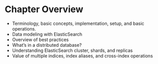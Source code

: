 # Chapter Overview #

* Terminology, basic concepts, implementation, setup, and basic operations.
* Data modeling with ElasticSearch
* Overview of best practices
* What’s in a distributed database?
* Understanding ElasticSearch cluster, shards, and replicas
* Value of multiple indices, index aliases, and cross-index operations